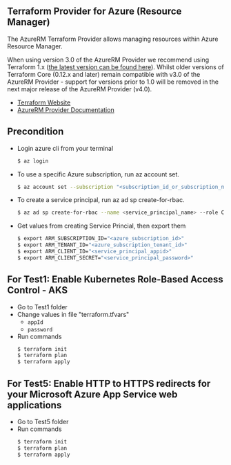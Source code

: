 ## Terraform Provider for Azure (Resource Manager)

The AzureRM Terraform Provider allows managing resources within Azure Resource Manager.

When using version 3.0 of the AzureRM Provider we recommend using Terraform 1.x ([the latest version can be found here](https://www.terraform.io/downloads)). Whilst older versions of Terraform Core (0.12.x and later) remain compatible with v3.0 of the AzureRM Provider - support for versions prior to 1.0 will be removed in the next major release of the AzureRM Provider (v4.0).

* [Terraform Website](https://www.terraform.io)
* [AzureRM Provider Documentation](https://registry.terraform.io/providers/hashicorp/azurerm/latest/docs)

## Precondition
 * Login azure cli from your terminal
    ```sh
    $ az login
    ```
 * To use a specific Azure subscription, run az account set.
     ```sh
    $ az account set --subscription "<subscription_id_or_subscription_name>"
    ```
 * To create a service principal, run az ad sp create-for-rbac.
     ```sh
    $ az ad sp create-for-rbac --name <service_principal_name> --role Contributor --scopes /subscriptions/<subscription_id>
    ```
 * Get values from creating Service Princial, then export them
     ```sh
    $ export ARM_SUBSCRIPTION_ID="<azure_subscription_id>"
    $ export ARM_TENANT_ID="<azure_subscription_tenant_id>"
    $ export ARM_CLIENT_ID="<service_principal_appid>"
    $ export ARM_CLIENT_SECRET="<service_principal_password>"
    ```
    
## For Test1: Enable Kubernetes Role-Based Access Control - AKS
 * Go to Test1 folder 
 * Change values in file "terraform.tfvars"
   - `appId`
   - `password`
 * Run commands
    ```sh
    $ terraform init
    $ terraform plan
    $ terraform apply
    ```

## For Test5: Enable HTTP to HTTPS redirects for your Microsoft Azure App Service web applications
 * Go to Test5 folder 
 * Run commands
    ```sh
    $ terraform init
    $ terraform plan
    $ terraform apply
    ```
